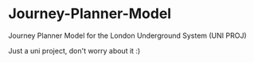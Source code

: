 # Journey-Planner-Model
Journey Planner Model for the London Underground System (UNI PROJ)

Just a uni project, don't worry about it :)
